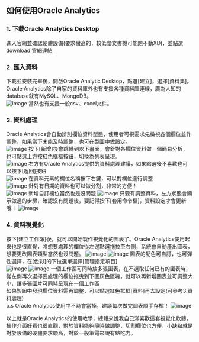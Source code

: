 ## 如何使用Oracle Analytics
### 1. 下載Oracle Analytics Desktop
進入官網並確認硬體設備(要求蠻高的，較低階文書機可能跑不動XD)，並點選download
[官網連結](https://www.oracle.com/tw/solutions/business-analytics/analytics-desktop/oracle-analytics-desktop.html)
### 2. 匯入資料
下載並安裝完畢後，開啟Oracle Analytic Desktop，點選[建立]，選擇[資料集]。<br>
Oracle Analytics除了自家的資料庫外也有支援各種資料庫連線，廣為人知的database就有MySQL、MongoDB。<br>
![image](https://github.com/hsiaotingg/data-visualization/blob/main/Oracle/pic_for_use/use1.png)
當然也有支援一般csv、excel文件。
### 3. 資料處理
Oracle Analytics會自動辨別欄位資料型態，使用者可視需求先檢視各個欄位並作調整，如果當下未能及時調整，也可在製圖中做設定。<br>
![image](https://github.com/hsiaotingg/data-visualization/blob/main/Oracle/pic_for_use/use2.png)
按下[新增]後會跳轉到以下畫面，會針對各欄位資料做一個簡易分析，也可點選上方按紅色框框按鈕，切換為列表呈現。<br>
![image](https://github.com/hsiaotingg/data-visualization/blob/main/Oracle/pic_for_use/use3.png)
右方有Oracle Analytics提供的資料處理建議，如果點選後不喜歡也可以按下[返回]按鈕<br>
![image](https://github.com/hsiaotingg/data-visualization/blob/main/Oracle/pic_for_use/use4.png)
在資料元素的欄位名稱按下右鍵，可以對欄位進行調整<br>
![image](https://github.com/hsiaotingg/data-visualization/blob/main/Oracle/pic_for_use/use12.png)
針對有日期的資料也可以做分割，非常的方便！<br>
![image](https://github.com/hsiaotingg/data-visualization/blob/main/Oracle/pic_for_use/use13.png)
新增自訂欄位當然也是沒問題
![image](https://github.com/hsiaotingg/data-visualization/blob/main/Oracle/pic_for_use/use14.png)
只要有調整資料，左方狀態會顯示做過的步驟，確認沒有問題後，要記得按下[套用命令檔]，資料設定才會更新哦！
![image](https://github.com/hsiaotingg/data-visualization/blob/main/Oracle/pic_for_use/use5.png)

### 4. 資料視覺化
按下[建立工作簿]後，就可以開始製作視覺化的圖表了。Oracle Analytics使用起來也是很直覺，將想要處理的欄位從左邊點選拖拉至右側，系統會自動產出圖表，想要更改圖表類型當然也沒問題。
![image](https://github.com/hsiaotingg/data-visualization/blob/main/Oracle/pic_for_use/use6.png)
![image](https://github.com/hsiaotingg/data-visualization/blob/main/Oracle/pic_for_use/use7.png)
圖表的配色可自訂，也可彈性選擇，在[色彩]的下拉選單選擇[管理指定項目]<br>
![image](https://github.com/hsiaotingg/data-visualization/blob/main/Oracle/pic_for_use/use8.png)
![image](https://github.com/hsiaotingg/data-visualization/blob/main/Oracle/pic_for_use/use9.png)
一個工作區可同時放多張圖表，在不選取任何已有的圖表時，從左側再次選擇要處理的欄位拖曳到下圖灰色區塊，就可以再新增圖表並可調整大小，讓多張圖片可同時呈現在一個工作區<br>
如果製圖中發現欄位資料需再調整，可以點選紅色框框[資料]再去設定(可參考3.資料處理)<br>
p.s Oracle Analytics使用中不時會當掉，建議每次做完圖表順手存檔！
![image](https://github.com/hsiaotingg/data-visualization/blob/main/Oracle/pic_for_use/use10.png)

以上就是Oracle Analytics的使用教學，總體來說我自己滿喜歡這套視覺化軟體，操作介面好看也很直觀，對於資料能夠隨時做調整，切割欄位也方便，小缺點就是對於設備的硬體要求頗高，對於一般筆電來說有點吃力。
